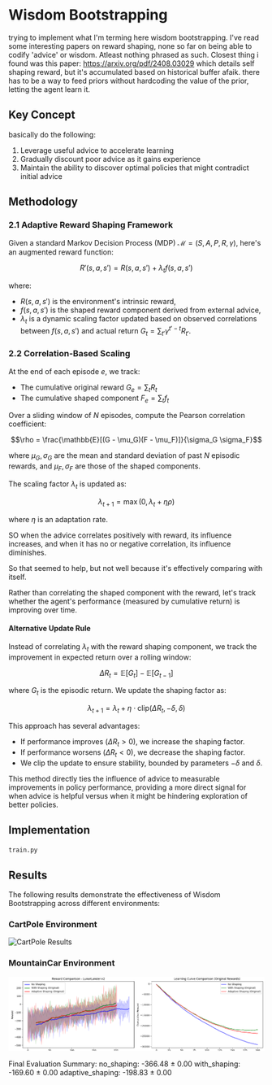 # Wisdom Bootstrapping

trying to implement what I'm terming here wisdom bootstrapping. I've read some interesting papers on reward shaping, none so far on being able to codify 'advice' or wisdom. Atleast nothing  phrased as such. 
Closest thing i found was this paper: https://arxiv.org/pdf/2408.03029 which details self shaping reward, but it's accumulated based on historical buffer afaik. there has to be a way to feed priors without hardcoding the value of the prior, letting the agent learn it. 

## Key Concept

basically do the following: 

1. Leverage useful advice to accelerate learning
2. Gradually discount poor advice as it gains experience
3. Maintain the ability to discover optimal policies that might contradict initial advice

## Methodology

### 2.1 Adaptive Reward Shaping Framework

Given a standard Markov Decision Process (MDP) $\mathcal{M} = (S, A, P, R, \gamma)$, here's an augmented reward function:

$$R'(s, a, s') = R(s, a, s') + \lambda_t f(s, a, s')$$

where:

- $R(s, a, s')$ is the environment's intrinsic reward,
- $f(s, a, s')$ is the shaped reward component derived from external advice,
- $\lambda_t$ is a dynamic scaling factor updated based on observed correlations between $f(s, a, s')$ and actual return $G_t = \sum_{t'} \gamma^{t'-t} R_{t'}$.

### 2.2 Correlation-Based Scaling

At the end of each episode $e$, we track:

- The cumulative original reward $G_e = \sum_t R_t$
- The cumulative shaped component $F_e = \sum_t f_t$

Over a sliding window of $N$ episodes, compute the Pearson correlation coefficient:

$$\rho = \frac{\mathbb{E}[(G - \mu_G)(F - \mu_F)]}{\sigma_G \sigma_F}$$

where $\mu_G, \sigma_G$ are the mean and standard deviation of past $N$ episodic rewards, and $\mu_F, \sigma_F$ are those of the shaped components.

The scaling factor $\lambda_t$ is updated as:

$$\lambda_{t+1} = \max(0, \lambda_t + \eta\rho)$$

where $\eta$ is an adaptation rate.

SO when the advice correlates positively with reward, its influence increases, and when it has no or negative correlation, its influence diminishes.

So that seemed to help, but not well because it's effectively comparing with itself. 

Rather than correlating the shaped component with the reward, let's track whether the agent's performance (measured by cumulative return) is improving over time.

#### Alternative Update Rule

Instead of correlating $\lambda_t$ with the reward shaping component, we track the improvement in expected return over a rolling window:

$$\Delta R_t = \mathbb{E}[G_t] - \mathbb{E}[G_{t-1}]$$

where $G_t$ is the episodic return. We update the shaping factor as:

$$\lambda_{t+1} = \lambda_t + \eta \cdot \text{clip}(\Delta R_t, -\delta, \delta)$$

This approach has several advantages:

- If performance improves ($\Delta R_t > 0$), we increase the shaping factor.
- If performance worsens ($\Delta R_t < 0$), we decrease the shaping factor.
- We clip the update to ensure stability, bounded by parameters $-\delta$ and $\delta$.

This method directly ties the influence of advice to measurable improvements in policy performance, providing a more direct signal for when advice is helpful versus when it might be hindering exploration of better policies.

## Implementation
 `train.py`


 ## Results

The following results demonstrate the effectiveness of Wisdom Bootstrapping across different environments:

### CartPole Environment

![CartPole Results](images/cartpole_results.png)



### MountainCar Environment

![LunarLander Results](images/lunar2.png)

Final Evaluation Summary:
no_shaping: -366.48 ± 0.00
with_shaping: -169.60 ± 0.00
adaptive_shaping: -198.83 ± 0.00